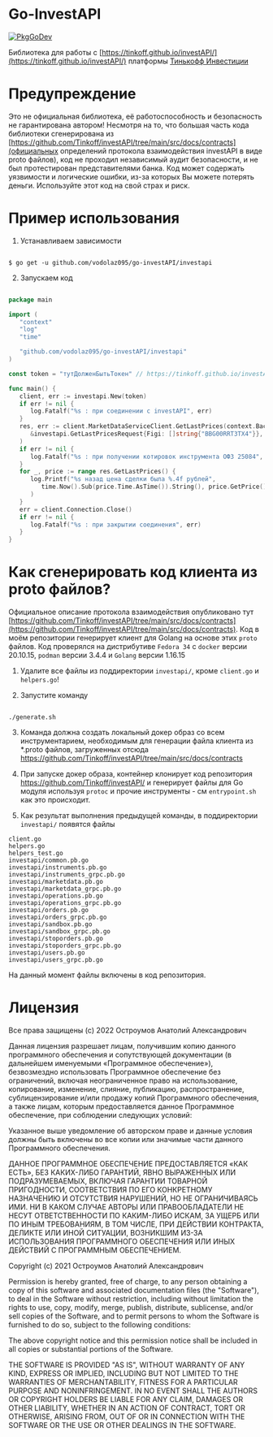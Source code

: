 Go-InvestAPI
=============================
[![PkgGoDev](https://pkg.go.dev/github.com/vodolaz095/go-investAPI/investapi)](https://pkg.go.dev/github.com/vodolaz095/go-investAPI/investapi?tab=doc)

Библиотека для работы с [https://tinkoff.github.io/investAPI/](https://tinkoff.github.io/investAPI/) платформы
[Тинькофф Инвестиции](https://www.tinkoff.ru/sl/AugaFvDlqEP)

Предупреждение
===============================
Это не официальная библиотека, её работоспособность и безопасность не гарантирована автором!
Несмотря на то, что большая часть кода библиотеки сгенерирована из [https://github.com/Tinkoff/investAPI/tree/main/src/docs/contracts](официальных определений протокола взаимодействия investAPI в виде proto файлов),
код не проходил независимый аудит безопасности, и не был протестирован представителями банка.
Код может содержать уязвимости и логические ошибки, из-за которых Вы можете потерять деньги.
Используйте этот код на свой страх и риск.


Пример использования
===============================

1. Устанавливаем зависимости

```shell

$ go get -u github.com/vodolaz095/go-investAPI/investapi 

```

2. Запускаем код
```go

package main

import (
   "context"
   "log"
   "time"

   "github.com/vodolaz095/go-investAPI/investapi"
)

const token = "тутДолженБытьТокен" // https://tinkoff.github.io/investAPI/grpc/#tinkoff-invest-api_1

func main() {
   client, err := investapi.New(token)
   if err != nil {
      log.Fatalf("%s : при соединении с investAPI", err)
   }
   res, err := client.MarketDataServiceClient.GetLastPrices(context.Background(),
      &investapi.GetLastPricesRequest{Figi: []string{"BBG00RRT3TX4"}},
   )
   if err != nil {
      log.Fatalf("%s : при получении котировок инструмента ОФЗ 25084", err)
   }
   for _, price := range res.GetLastPrices() {
      log.Printf("%s назад цена сделки была %.4f рублей",
         time.Now().Sub(price.Time.AsTime()).String(), price.GetPrice().ToFloat64(),
      )
   }
   err = client.Connection.Close()
   if err != nil {
      log.Fatalf("%s : при закрытии соединения", err)
   }
}

```


Как сгенерировать код клиента из proto файлов?
===============================
Официальное описание протокола взаимодействия опубликовано тут [https://github.com/Tinkoff/investAPI/tree/main/src/docs/contracts](https://github.com/Tinkoff/investAPI/tree/main/src/docs/contracts).
Код в моём репозитории генерирует клиент для Golang на основе этих `proto` файлов.
Код проверялся на дистрибутиве `Fedora 34` с `docker` версии 20.10.15, `podman` версии 3.4.4 и `Golang` версии 1.16.15

1. Удалите все файлы из поддиректории `investapi/`, кроме `client.go` и `helpers.go`!

2. Запустите команду 

```shell

./generate.sh

```
3. Команда должна создать локальный докер образ со всем инструментарием, необходимым для генерации файла клиента
   из *.proto файлов, загруженных отсюда https://github.com/Tinkoff/investAPI/tree/main/src/docs/contracts

4. При запуске докер образа, контейнер клонирует код репозитория https://github.com/Tinkoff/investAPI/ и генерирует
   файлы для Go модуля используя `protoc` и прочие инструменты - см `entrypoint.sh` как это происходит.

5. Как результат выполнения предыдущей команды, в поддиректории `investapi/` появятся файлы

```
client.go
helpers.go
helpers_test.go
investapi/common.pb.go
investapi/instruments.pb.go
investapi/instruments_grpc.pb.go
investapi/marketdata.pb.go
investapi/marketdata_grpc.pb.go
investapi/operations.pb.go
investapi/operations_grpc.pb.go
investapi/orders.pb.go
investapi/orders_grpc.pb.go
investapi/sandbox.pb.go
investapi/sandbox_grpc.pb.go
investapi/stoporders.pb.go
investapi/stoporders_grpc.pb.go
investapi/users.pb.go
investapi/users_grpc.pb.go

```

На данный момент файлы включены в код репозитория.


Лицензия
===============

Все права защищены (c) 2022 Остроумов Анатолий Александрович

Данная лицензия разрешает лицам, получившим копию данного программного обеспечения и сопутствующей документации
(в дальнейшем именуемыми «Программное обеспечение»), безвозмездно использовать Программное обеспечение без ограничений,
включая неограниченное право на использование, копирование, изменение, слияние, публикацию, распространение,
сублицензирование и/или продажу копий Программного обеспечения, а также лицам,
которым предоставляется данное Программное обеспечение, при соблюдении следующих условий:

Указанное выше уведомление об авторском праве и данные условия должны быть
включены во все копии или значимые части данного Программного обеспечения.

ДАННОЕ ПРОГРАММНОЕ ОБЕСПЕЧЕНИЕ ПРЕДОСТАВЛЯЕТСЯ «КАК ЕСТЬ», БЕЗ КАКИХ-ЛИБО ГАРАНТИЙ, ЯВНО ВЫРАЖЕННЫХ ИЛИ ПОДРАЗУМЕВАЕМЫХ,
ВКЛЮЧАЯ ГАРАНТИИ ТОВАРНОЙ ПРИГОДНОСТИ, СООТВЕТСТВИЯ ПО ЕГО КОНКРЕТНОМУ НАЗНАЧЕНИЮ И ОТСУТСТВИЯ НАРУШЕНИЙ,
НО НЕ ОГРАНИЧИВАЯСЬ ИМИ. НИ В КАКОМ СЛУЧАЕ АВТОРЫ ИЛИ ПРАВООБЛАДАТЕЛИ НЕ НЕСУТ ОТВЕТСТВЕННОСТИ ПО КАКИМ-ЛИБО ИСКАМ,
ЗА УЩЕРБ ИЛИ ПО ИНЫМ ТРЕБОВАНИЯМ, В ТОМ ЧИСЛЕ, ПРИ ДЕЙСТВИИ КОНТРАКТА, ДЕЛИКТЕ ИЛИ ИНОЙ СИТУАЦИИ,
ВОЗНИКШИМ ИЗ-ЗА ИСПОЛЬЗОВАНИЯ ПРОГРАММНОГО ОБЕСПЕЧЕНИЯ ИЛИ ИНЫХ ДЕЙСТВИЙ С ПРОГРАММНЫМ ОБЕСПЕЧЕНИЕМ.


Copyright (c) 2021 Остроумов Анатолий Александрович

Permission is hereby granted, free of charge, to any person obtaining a copy of this software and
associated documentation files (the "Software"), to deal in the Software without restriction,
including without limitation the rights to use, copy, modify, merge, publish, distribute,
sublicense, and/or sell copies of the Software, and to permit persons to whom the Software is
furnished to do so, subject to the following conditions:

The above copyright notice and this permission notice shall be included
in all copies or substantial portions of the Software.

THE SOFTWARE IS PROVIDED "AS IS", WITHOUT WARRANTY OF ANY KIND, EXPRESS OR IMPLIED, INCLUDING BUT NOT
LIMITED TO THE WARRANTIES OF MERCHANTABILITY, FITNESS FOR A PARTICULAR PURPOSE AND NONINFRINGEMENT.
IN NO EVENT SHALL THE AUTHORS OR COPYRIGHT HOLDERS BE LIABLE FOR ANY CLAIM, DAMAGES OR OTHER LIABILITY,
WHETHER IN AN ACTION OF CONTRACT, TORT OR OTHERWISE, ARISING FROM, OUT OF OR IN CONNECTION WITH THE SOFTWARE
OR THE USE OR OTHER DEALINGS IN THE SOFTWARE.
